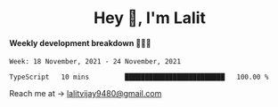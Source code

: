 <h1 align="center">Hey 👋, I'm Lalit</h1>

#### Weekly development breakdown 👨🏻‍💻
<!--START_SECTION:waka-->
```text
Week: 18 November, 2021 - 24 November, 2021

TypeScript   10 mins         █████████████████████████   100.00 % 
```
<!--END_SECTION:waka-->

Reach me at → lalitvijay9480@gmail.com

